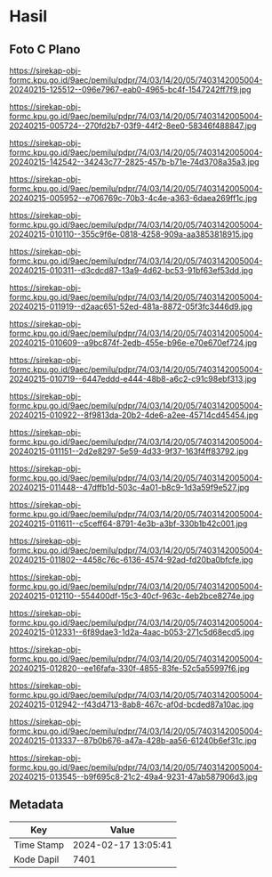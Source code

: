 # Hasil

## Foto C Plano

https://sirekap-obj-formc.kpu.go.id/9aec/pemilu/pdpr/74/03/14/20/05/7403142005004-20240215-125512--096e7967-eab0-4965-bc4f-1547242ff7f9.jpg

https://sirekap-obj-formc.kpu.go.id/9aec/pemilu/pdpr/74/03/14/20/05/7403142005004-20240215-005724--270fd2b7-03f9-44f2-8ee0-58346f488847.jpg

https://sirekap-obj-formc.kpu.go.id/9aec/pemilu/pdpr/74/03/14/20/05/7403142005004-20240215-142542--34243c77-2825-457b-b71e-74d3708a35a3.jpg

https://sirekap-obj-formc.kpu.go.id/9aec/pemilu/pdpr/74/03/14/20/05/7403142005004-20240215-005952--e706769c-70b3-4c4e-a363-6daea269ff1c.jpg

https://sirekap-obj-formc.kpu.go.id/9aec/pemilu/pdpr/74/03/14/20/05/7403142005004-20240215-010110--355c9f6e-0818-4258-909a-aa3853818915.jpg

https://sirekap-obj-formc.kpu.go.id/9aec/pemilu/pdpr/74/03/14/20/05/7403142005004-20240215-010311--d3cdcd87-13a9-4d62-bc53-91bf63ef53dd.jpg

https://sirekap-obj-formc.kpu.go.id/9aec/pemilu/pdpr/74/03/14/20/05/7403142005004-20240215-011919--d2aac651-52ed-481a-8872-05f3fc3446d9.jpg

https://sirekap-obj-formc.kpu.go.id/9aec/pemilu/pdpr/74/03/14/20/05/7403142005004-20240215-010609--a9bc874f-2edb-455e-b96e-e70e670ef724.jpg

https://sirekap-obj-formc.kpu.go.id/9aec/pemilu/pdpr/74/03/14/20/05/7403142005004-20240215-010719--6447eddd-e444-48b8-a6c2-c91c98ebf313.jpg

https://sirekap-obj-formc.kpu.go.id/9aec/pemilu/pdpr/74/03/14/20/05/7403142005004-20240215-010922--8f9813da-20b2-4de6-a2ee-45714cd45454.jpg

https://sirekap-obj-formc.kpu.go.id/9aec/pemilu/pdpr/74/03/14/20/05/7403142005004-20240215-011151--2d2e8297-5e59-4d33-9f37-163f4ff83792.jpg

https://sirekap-obj-formc.kpu.go.id/9aec/pemilu/pdpr/74/03/14/20/05/7403142005004-20240215-011448--47dffb1d-503c-4a01-b8c9-1d3a59f9e527.jpg

https://sirekap-obj-formc.kpu.go.id/9aec/pemilu/pdpr/74/03/14/20/05/7403142005004-20240215-011611--c5ceff64-8791-4e3b-a3bf-330b1b42c001.jpg

https://sirekap-obj-formc.kpu.go.id/9aec/pemilu/pdpr/74/03/14/20/05/7403142005004-20240215-011802--4458c76c-6136-4574-92ad-fd20ba0bfcfe.jpg

https://sirekap-obj-formc.kpu.go.id/9aec/pemilu/pdpr/74/03/14/20/05/7403142005004-20240215-012110--554400df-15c3-40cf-963c-4eb2bce8274e.jpg

https://sirekap-obj-formc.kpu.go.id/9aec/pemilu/pdpr/74/03/14/20/05/7403142005004-20240215-012331--6f89dae3-1d2a-4aac-b053-271c5d68ecd5.jpg

https://sirekap-obj-formc.kpu.go.id/9aec/pemilu/pdpr/74/03/14/20/05/7403142005004-20240215-012820--ee16fafa-330f-4855-83fe-52c5a55997f6.jpg

https://sirekap-obj-formc.kpu.go.id/9aec/pemilu/pdpr/74/03/14/20/05/7403142005004-20240215-012942--f43d4713-8ab8-467c-af0d-bcded87a10ac.jpg

https://sirekap-obj-formc.kpu.go.id/9aec/pemilu/pdpr/74/03/14/20/05/7403142005004-20240215-013337--87b0b676-a47a-428b-aa56-61240b6ef31c.jpg

https://sirekap-obj-formc.kpu.go.id/9aec/pemilu/pdpr/74/03/14/20/05/7403142005004-20240215-013545--b9f695c8-21c2-49a4-9231-47ab587906d3.jpg


## Metadata

| Key        | Value               |
| ---------- | ------------------- |
| Time Stamp | 2024-02-17 13:05:41 |
| Kode Dapil | 7401                |




